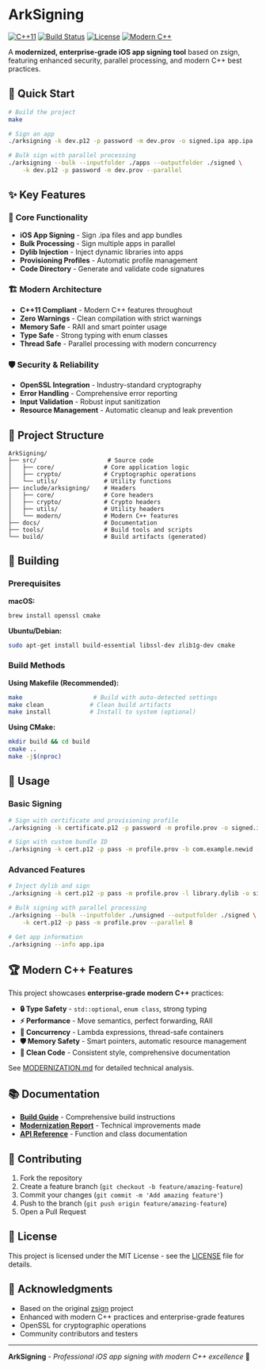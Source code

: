 # ArkSigning

[![C++11](https://img.shields.io/badge/C%2B%2B-11-blue.svg)](https://en.wikipedia.org/wiki/C%2B%2B11)
[![Build Status](https://img.shields.io/badge/build-passing-brightgreen.svg)](https://github.com/penguicky/ArkSigning)
[![License](https://img.shields.io/badge/license-MIT-blue.svg)](docs/LICENSE)
[![Modern C++](https://img.shields.io/badge/Modern%20C%2B%2B-✓-green.svg)](docs/MODERNIZATION.md)

A **modernized, enterprise-grade iOS app signing tool** based on zsign, featuring enhanced security, parallel processing, and modern C++ best practices.

## 🚀 Quick Start

```bash
# Build the project
make

# Sign an app
./arksigning -k dev.p12 -p password -m dev.prov -o signed.ipa app.ipa

# Bulk sign with parallel processing
./arksigning --bulk --inputfolder ./apps --outputfolder ./signed \
    -k dev.p12 -p password -m dev.prov --parallel
```

## ✨ Key Features

### 🔧 **Core Functionality**
- **iOS App Signing** - Sign .ipa files and app bundles
- **Bulk Processing** - Sign multiple apps in parallel
- **Dylib Injection** - Inject dynamic libraries into apps
- **Provisioning Profiles** - Automatic profile management
- **Code Directory** - Generate and validate code signatures

### 🏗️ **Modern Architecture**
- **C++11 Compliant** - Modern C++ features throughout
- **Zero Warnings** - Clean compilation with strict warnings
- **Memory Safe** - RAII and smart pointer usage
- **Type Safe** - Strong typing with enum classes
- **Thread Safe** - Parallel processing with modern concurrency

### 🛡️ **Security & Reliability**
- **OpenSSL Integration** - Industry-standard cryptography
- **Error Handling** - Comprehensive error reporting
- **Input Validation** - Robust input sanitization
- **Resource Management** - Automatic cleanup and leak prevention

## 📁 Project Structure

```
ArkSigning/
├── src/                    # Source code
│   ├── core/              # Core application logic
│   ├── crypto/            # Cryptographic operations
│   └── utils/             # Utility functions
├── include/arksigning/    # Headers
│   ├── core/              # Core headers
│   ├── crypto/            # Crypto headers
│   ├── utils/             # Utility headers
│   └── modern/            # Modern C++ features
├── docs/                  # Documentation
├── tools/                 # Build tools and scripts
└── build/                 # Build artifacts (generated)
```

## 🔨 Building

### Prerequisites

**macOS:**
```bash
brew install openssl cmake
```

**Ubuntu/Debian:**
```bash
sudo apt-get install build-essential libssl-dev zlib1g-dev cmake
```

### Build Methods

**Using Makefile (Recommended):**
```bash
make                    # Build with auto-detected settings
make clean             # Clean build artifacts
make install           # Install to system (optional)
```

**Using CMake:**
```bash
mkdir build && cd build
cmake ..
make -j$(nproc)
```

## 📖 Usage

### Basic Signing
```bash
# Sign with certificate and provisioning profile
./arksigning -k certificate.p12 -p password -m profile.prov -o signed.ipa app.ipa

# Sign with custom bundle ID
./arksigning -k cert.p12 -p pass -m profile.prov -b com.example.newid -o signed.ipa app.ipa
```

### Advanced Features
```bash
# Inject dylib and sign
./arksigning -k cert.p12 -p pass -m profile.prov -l library.dylib -o signed.ipa app.ipa

# Bulk signing with parallel processing
./arksigning --bulk --inputfolder ./unsigned --outputfolder ./signed \
    -k cert.p12 -p pass -m profile.prov --parallel 8

# Get app information
./arksigning --info app.ipa
```

## 🏆 Modern C++ Features

This project showcases **enterprise-grade modern C++** practices:

- **🔒 Type Safety** - `std::optional`, `enum class`, strong typing
- **⚡ Performance** - Move semantics, perfect forwarding, RAII
- **🧵 Concurrency** - Lambda expressions, thread-safe containers
- **🛡️ Memory Safety** - Smart pointers, automatic resource management
- **📐 Clean Code** - Consistent style, comprehensive documentation

See [MODERNIZATION.md](docs/MODERNIZATION.md) for detailed technical analysis.

## 📚 Documentation

- **[Build Guide](docs/BUILD.md)** - Comprehensive build instructions
- **[Modernization Report](docs/MODERNIZATION.md)** - Technical improvements made
- **[API Reference](docs/API.md)** - Function and class documentation

## 🤝 Contributing

1. Fork the repository
2. Create a feature branch (`git checkout -b feature/amazing-feature`)
3. Commit your changes (`git commit -m 'Add amazing feature'`)
4. Push to the branch (`git push origin feature/amazing-feature`)
5. Open a Pull Request

## 📄 License

This project is licensed under the MIT License - see the [LICENSE](docs/LICENSE) file for details.

## 🙏 Acknowledgments

- Based on the original [zsign](https://github.com/zhlynn/zsign) project
- Enhanced with modern C++ practices and enterprise-grade features
- OpenSSL for cryptographic operations
- Community contributors and testers

---

**ArkSigning** - *Professional iOS app signing with modern C++ excellence* 🚀
